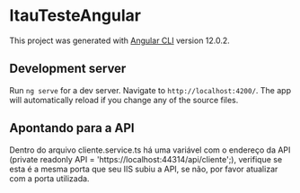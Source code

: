 # ItauTesteAngular

This project was generated with [Angular CLI](https://github.com/angular/angular-cli) version 12.0.2.

## Development server

Run `ng serve` for a dev server. Navigate to `http://localhost:4200/`. The app will automatically reload if you change any of the source files.

## Apontando para a API

Dentro do arquivo cliente.service.ts há uma variável com o endereço da API (private readonly API = 'https://localhost:44314/api/cliente';), verifique se esta é a mesma porta que  seu IIS subiu a API, se não, por favor atualizar com a porta utilizada.
